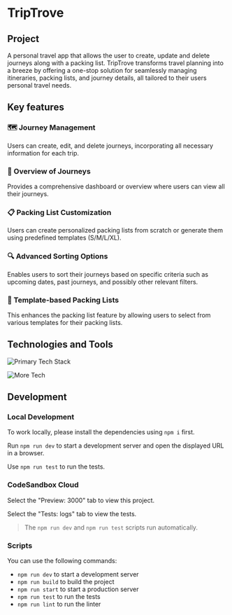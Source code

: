 # TripTrove

## Project

A personal travel app that allows the user to create, update and delete journeys along with a packing list. TripTrove transforms travel planning into a breeze by offering a one-stop solution for seamlessly managing itineraries, packing lists, and journey details, all tailored to their users personal travel needs.

## Key features

### 🗺️ Journey Management

Users can create, edit, and delete journeys, incorporating all necessary information for each trip.

### 👀 Overview of Journeys

Provides a comprehensive dashboard or overview where users can view all their journeys.

### 📋 Packing List Customization

Users can create personalized packing lists from scratch or generate them using predefined templates (S/M/L/XL).

### 🔍 Advanced Sorting Options

Enables users to sort their journeys based on specific criteria such as upcoming dates, past journeys, and possibly other relevant filters.

### 📄 Template-based Packing Lists

This enhances the packing list feature by allowing users to select from various templates for their packing lists.

## Technologies and Tools

![Primary Tech Stack](https://skillicons.dev/icons?i=nextjs,react,styledcomponents,js,html,css)

![More Tech](https://skillicons.dev/icons?i=mongodb,figma,vercel,git,github,nodejs)

## Development

### Local Development

To work locally, please install the dependencies using `npm i` first.

Run `npm run dev` to start a development server and open the displayed URL in a browser.

Use `npm run test` to run the tests.

### CodeSandbox Cloud

Select the "Preview: 3000" tab to view this project.

Select the "Tests: logs" tab to view the tests.

> The `npm run dev` and `npm run test` scripts run automatically.

### Scripts

You can use the following commands:

- `npm run dev` to start a development server
- `npm run build` to build the project
- `npm run start` to start a production server
- `npm run test` to run the tests
- `npm run lint` to run the linter
